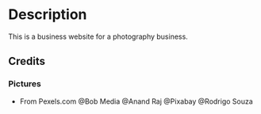 # Description
This is a business website for a photography business.


## Credits

### Pictures
- From Pexels.com
@Bob Media
@Anand Raj
@Pixabay
@Rodrigo Souza
